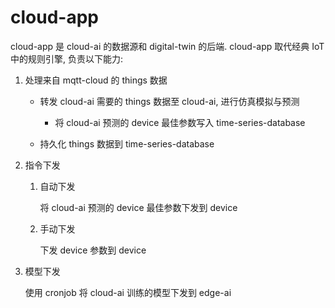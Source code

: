 # cloud-app

cloud-app 是 cloud-ai 的数据源和 digital-twin 的后端. cloud-app 取代经典 IoT 中的规则引擎, 负责以下能力:

1. 处理来自 mqtt-cloud 的 things 数据

    - 转发 cloud-ai 需要的 things 数据至 cloud-ai, 进行仿真模拟与预测

        - 将 cloud-ai 预测的 device 最佳参数写入 time-series-database

    - 持久化 things 数据到 time-series-database

2. 指令下发

    1. 自动下发

        将 cloud-ai 预测的 device 最佳参数下发到 device

    2. 手动下发

        下发 device 参数到 device

3. 模型下发

    使用 cronjob 将 cloud-ai 训练的模型下发到 edge-ai
